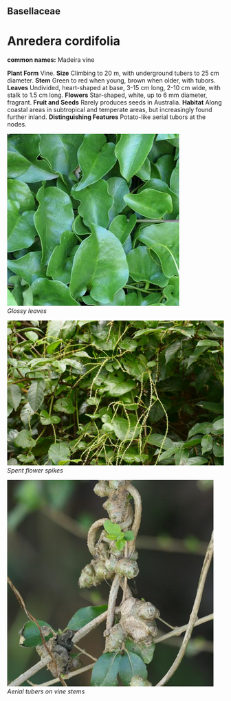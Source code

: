 ## Basellaceae
# Anredera cordifolia
**common names:** Madeira vine

**Plant Form** Vine. **Size** Climbing to 20 m, with underground tubers to 25 cm diameter. **Stem** Green to red when young, brown when older, with tubors. **Leaves** Undivided, heart-shaped at base, 3-15 cm long, 2-10 cm wide, with stalk to 1.5 cm long. **Flowers** Star-shaped, white, up to 6 mm diameter, fragrant. **Fruit and Seeds** Rarely produces seeds in Australia. **Habitat** Along coastal areas in subtropical and temperate areas, but increasingly found further inland. **Distinguishing Features** Potato-like aerial tubors at the nodes.


![Glossy leaves](68845_P1000944.jpg)  
 *Glossy leaves* 

![Spent flower spikes](95352_P7130524.jpg)  
 *Spent flower spikes* 

![Aerial tubers on vine stems](89780_P1211548.jpg)  
 *Aerial tubers on vine stems* 

